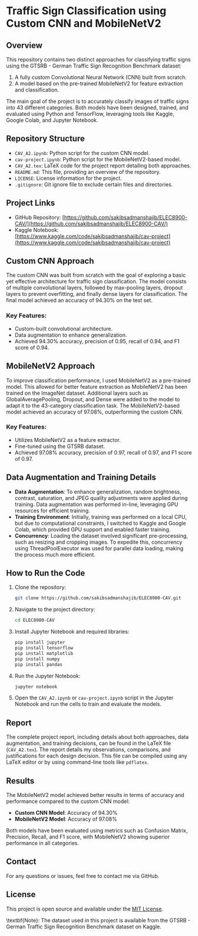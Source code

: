 # Traffic Sign Classification using Custom CNN and MobileNetV2

## Overview
This repository contains two distinct approaches for classifying traffic signs using the GTSRB - German Traffic Sign Recognition Benchmark dataset:
1. A fully custom Convolutional Neural Network (CNN) built from scratch.
2. A model based on the pre-trained MobileNetV2 for feature extraction and classification.

The main goal of the project is to accurately classify images of traffic signs into 43 different categories. Both models have been designed, trained, and evaluated using Python and TensorFlow, leveraging tools like Kaggle, Google Colab, and Jupyter Notebook.

## Repository Structure
- `CAV_A2.ipynb`: Python script for the custom CNN model.
- `cav-project.ipynb`: Python script for the MobileNetV2-based model.
- `CAV_A2.tex`: LaTeX code for the project report detailing both approaches.
- `README.md`: This file, providing an overview of the repository.
- `LICENSE`: License information for the project.
- `.gitignore`: Git ignore file to exclude certain files and directories.

## Project Links
- GitHub Repository: [https://github.com/sakibsadmanshajib/ELEC8900-CAV/](https://github.com/sakibsadmanshajib/ELEC8900-CAV/)
- Kaggle Notebook: [https://www.kaggle.com/code/sakibsadmanshajib/cav-project](https://www.kaggle.com/code/sakibsadmanshajib/cav-project)

## Custom CNN Approach
The custom CNN was built from scratch with the goal of exploring a basic yet effective architecture for traffic sign classification. The model consists of multiple convolutional layers, followed by max-pooling layers, dropout layers to prevent overfitting, and finally dense layers for classification. The final model achieved an accuracy of 94.30% on the test set.

### Key Features:
- Custom-built convolutional architecture.
- Data augmentation to enhance generalization.
- Achieved 94.30% accuracy, precision of 0.95, recall of 0.94, and F1 score of 0.94.

## MobileNetV2 Approach
To improve classification performance, I used MobileNetV2 as a pre-trained model. This allowed for better feature extraction as MobileNetV2 has been trained on the ImageNet dataset. Additional layers such as GlobalAveragePooling, Dropout, and Dense were added to the model to adapt it to the 43-category classification task. The MobileNetV2-based model achieved an accuracy of 97.08%, outperforming the custom CNN.

### Key Features:
- Utilizes MobileNetV2 as a feature extractor.
- Fine-tuned using the GTSRB dataset.
- Achieved 97.08% accuracy, precision of 0.97, recall of 0.97, and F1 score of 0.97.

## Data Augmentation and Training Details
- **Data Augmentation**: To enhance generalization, random brightness, contrast, saturation, and JPEG quality adjustments were applied during training. Data augmentation was performed in-line, leveraging GPU resources for efficient training.
- **Training Environment**: Initially, training was performed on a local CPU, but due to computational constraints, I switched to Kaggle and Google Colab, which provided GPU support and enabled faster training.
- **Concurrency**: Loading the dataset involved significant pre-processing, such as resizing and cropping images. To expedite this, concurrency using ThreadPoolExecutor was used for parallel data loading, making the process much more efficient.

## How to Run the Code
1. Clone the repository:
    ```sh
    git clone https://github.com/sakibsadmanshajib/ELEC8900-CAV.git
    ```
2. Navigate to the project directory:
    ```sh
    cd ELEC8900-CAV
    ```
3. Install Jupyter Notebook and required libraries:
    ```sh
    pip install jupyter
    pip install tensorflow
    pip install matplotlib
    pip install numpy
    pip install pandas
    ```
4. Run the Jupyter Notebook:
    ```sh
    jupyter notebook
    ```
5. Open the `CAV_A2.ipynb` or `cav-project.ipynb` script in the Jupyter Notebook and run the cells to train and evaluate the models.

## Report
The complete project report, including details about both approaches, data augmentation, and training decisions, can be found in the LaTeX file (`CAV_A2.tex`). The report details my observations, comparisons, and justifications for each design decision. This file can be compiled using any LaTeX editor or by using command-line tools like `pdflatex`.

## Results
The MobileNetV2 model achieved better results in terms of accuracy and performance compared to the custom CNN model:
- **Custom CNN Model**: Accuracy of 94.30%
- **MobileNetV2 Model**: Accuracy of 97.08%

Both models have been evaluated using metrics such as Confusion Matrix, Precision, Recall, and F1 score, with MobileNetV2 showing superior performance in all categories.

## Contact
For any questions or issues, feel free to contact me via GitHub.

## License
This project is open source and available under the [MIT License](LICENSE).

\textbf{Note}: The dataset used in this project is available from the GTSRB - German Traffic Sign Recognition Benchmark dataset on Kaggle.

